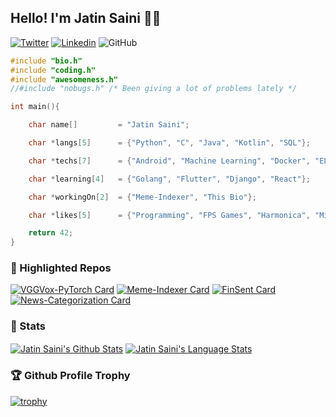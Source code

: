 ## Hello! I'm Jatin Saini 👋🏻
[![Twitter](https://img.shields.io/twitter/follow/derpimort?label=Follow)](https://twitter.com/intent/follow?screen_name=derpimort)
[![Linkedin](https://img.shields.io/badge/-derpimort-white?logo=Linkedin&logoColor=blue&link=https://www.linkedin.com/in/derpimort/)](https://www.linkedin.com/in/derpimort/)
![GitHub](https://img.shields.io/github/followers/Derpimort?label=Follow&style=social)

```c:me.c
#include "bio.h"
#include "coding.h"
#include "awesomeness.h"
//#include "nobugs.h" /* Been giving a lot of problems lately */

int main(){

    char name[]         = "Jatin Saini";

    char *langs[5]      = {"Python", "C", "Java", "Kotlin", "SQL"};

    char *techs[7]      = {"Android", "Machine Learning", "Docker", "ELK", "AWS", "HPC", "Git"};

    char *learning[4]   = {"Golang", "Flutter", "Django", "React"};

    char *workingOn[2]  = {"Meme-Indexer", "This Bio"};

    char *likes[5]      = {"Programming", "FPS Games", "Harmonica", "Minecraft"};

    return 42;
}
```

### 📌 Highlighted Repos

[![VGGVox-PyTorch Card](https://github-readme-stats.vercel.app/api/pin/?username=Derpimort&repo=VGGVox-PyTorch&theme=transparent)](https://github.com/Derpimort/VGGVox-PyTorch)
[![Meme-Indexer Card](https://github-readme-stats.vercel.app/api/pin/?username=Derpimort&repo=Meme-Indexer&theme=transparent)](https://github.com/Derpimort/Meme-Indexer)
[![FinSent Card](https://github-readme-stats.vercel.app/api/pin/?username=Derpimort&repo=FinSent&theme=transparent)](https://github.com/Derpimort/FinSent)
[![News-Categorization Card](https://github-readme-stats.vercel.app/api/pin/?username=Derpimort&repo=News-Categorization&theme=transparent)](https://github.com/Derpimort/News-Categorization)

### 🔭 Stats

<a href="https://github.com/anuraghazra/github-readme-stats"><img align="center" alt="Jatin Saini's Github Stats" src="https://github-readme-stats.vercel.app/api?username=Derpimort&line_height=27&show_icons=true&count_private=true&include_all_commits=false&theme=transparent" /></a>
<a href="https://github.com/anuraghazra/github-readme-stats"><img align="center" alt="Jatin Saini's Language Stats" src="https://github-readme-stats.vercel.app/api/top-langs/?username=Derpimort&langs_count=3&hide=jupyter%20notebook&theme=transparent" /></a>

### 🏆 Github Profile Trophy
[![trophy](https://github-profile-trophy.vercel.app/?username=Derpimort&no-bg=true)](https://github.com/ryo-ma/github-profile-trophy)

